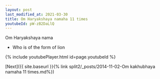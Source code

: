 ```yaml
---
layout: post
last_modified_at: 2021-03-30
title: Om Haryakshaya namaha 11 times
youtubeId: pW-zB2DaLlQ
---
```

 
 
Om Haryakshaya nama 
 
 -  Who is of the form of lion 
 
  
 
  
 
 
 
 
 
 


{% include youtubePlayer.html id=page.youtubeId %}
 
[Next]({{ site.baseurl }}{% link  split2/_posts/2014-11-02-Om kakhubhaya namaha 11 times.md%})
 
